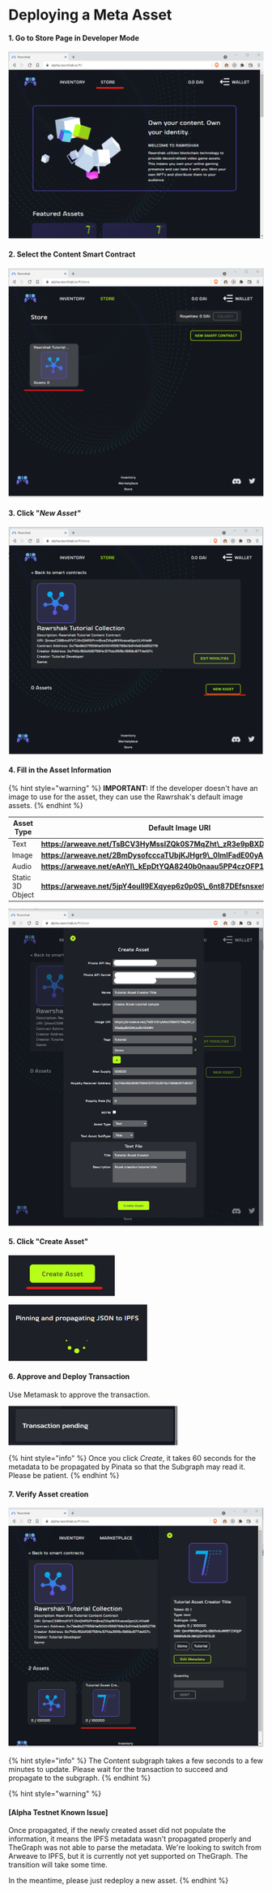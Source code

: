 # Deploying a Meta Asset

#### 1. Go to Store Page in Developer Mode

![Click the Store Page](<../../../../.gitbook/assets/image (25) (1) (1) (1).png>)

#### 2. Select the Content Smart Contract

![Select the Content collection to deploy the asset in](<../../../../.gitbook/assets/image (20) (1) (1) (1).png>)

#### 3. Click "_New Asset"_

![Click New Asset to create a new asset NFT](<../../../../.gitbook/assets/image (15) (1) (1).png>)

#### 4. Fill in the Asset Information

{% hint style="warning" %}
**IMPORTANT:** If the developer doesn't have an image to use for the asset, they can use the Rawrshak's default image assets.
{% endhint %}

| Asset Type       | Default Image URI                                                     |
| ---------------- | --------------------------------------------------------------------- |
| Text             | **https://arweave.net/TsBCV3HyMssIZQk0S7MqZht\_zR3e9pBXDWUo0VYAXW4**  |
| Image            | **https://arweave.net/2BmDysofcccaTUbjKJHgr9\_0ImlFadE00yAS\_3E9M00** |
| Audio            | **https://arweave.net/eAnYl\_kEpDtYQA8240b0naau5PP4czOFP1qGg4zazQQ**  |
| Static 3D Object | **https://arweave.net/5jpY4ouIl9EXqyep6z0p0S\_6nt87DEfsnsxefAa9cOE**  |

![Fill in Asset Information](<../../../../.gitbook/assets/image (11) (1) (1).png>)

#### 5. Click "Create Asset"

![Click Create Asset](<../../../../.gitbook/assets/image (9) (1) (1).png>)

![PMetadata json file is propagating for the Subgraph](<../../../../.gitbook/assets/image (14) (1) (1).png>)

#### 6. Approve and Deploy Transaction

Use Metamask to approve the transaction.&#x20;

![Approve Deployment transaction](<../../../../.gitbook/assets/image (24) (1) (1) (1).png>)

{% hint style="info" %}
Once you click _Create_, it takes 60 seconds for the metadata to be propagated by Pinata so that the Subgraph may read it. Please be patient.&#x20;
{% endhint %}

#### 7. Verify Asset creation

![Verify Asset was created correctly](<../../../../.gitbook/assets/image (10) (1) (1).png>)

{% hint style="info" %}
The Content subgraph takes a few seconds to a few minutes to update. Please wait for the transaction to succeed and propagate to the subgraph.
{% endhint %}

{% hint style="warning" %}
#### \[Alpha Testnet Known Issue]

Once propagated, if the newly created asset did not populate the information, it means the IPFS metadata wasn't propagated properly and TheGraph was not able to parse the metadata. We're looking to switch from Arweave to IPFS, but it is currently not yet supported on TheGraph. The transition will take some time.

In the meantime, please just redeploy a new asset.&#x20;
{% endhint %}
